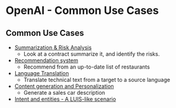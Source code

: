 # OpenAI - Common Use Cases

## Common Use Cases

- [Summarization & Risk Analysis](SUMMARIZATION.md)
  - Look at a contract summarize it, and identify the risks.
- [Recommendation system](RECOMMENDATION.md)
  - Recommend from an up-to-date list of restaurants
- [Language Translation](TRANSLATION.md)
  - Translate technical text from a target to a source language
- [Content generation and Personalization](GENERATION.md)
  - Generate a sales car description 
- [Intent and entities - A LUIS-like scenario](INTENT.md)

